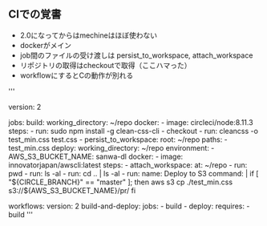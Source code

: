## CIでの覚書

- 2.0になってからはmechineはほぼ使わない
- dockerがメイン
- job間のファイルの受け渡しは persist_to_workspace, attach_workspace
- リポジトリの取得はcheckoutで取得（ここハマった）
- workflowにするとCの動作が別れる

'''



version: 2

jobs:
  build:
    working_directory: ~/repo
    docker:
      - image: circleci/node:8.11.3
    steps:
      - run: sudo npm install -g clean-css-cli
      - checkout
      - run: cleancss -o test_min.css test.css
      - persist_to_workspace:
           root: ~/repo
           paths:
             - test_min.css
  deploy:
    working_directory: ~/repo
    environment:
      - AWS_S3_BUCKET_NAME: sanwa-dl
    docker:
      - image: innovatorjapan/awscli:latest
    steps:
      - attach_workspace:
         at: ~/repo
      - run: pwd
      - run: ls -al
      - run: cd .. | ls -al
      - run:
          name: Deploy to S3
          command: |
            if [ "${CIRCLE_BRANCH}" == "master" ]; then
              aws s3 cp ./test_min.css s3://${AWS_S3_BUCKET_NAME}/pr/
            fi

workflows:
  version: 2
  build-and-deploy:
    jobs:
      - build
      - deploy:
          requires:
            - build
'''
